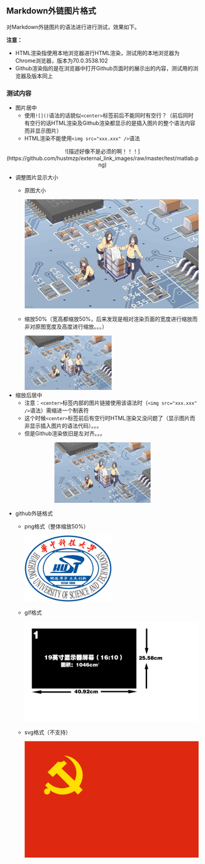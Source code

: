 ## Markdown外链图片格式
对Markdown外链图片的语法进行进行测试，效果如下。

**注意：**

- HTML渲染指使用本地浏览器进行HTML渲染，测试用的本地浏览器为Chrome浏览器，版本为70.0.3538.102
- Github渲染指的是在浏览器中打开Github页面时的展示出的内容，测试用的浏览器及版本同上

### 测试内容

- 图片居中
	- 使用`![]()`语法的话貌似`<center>`标签前后不能同时有空行？（前后同时有空行的话HTML渲染及Github渲染都显示的是插入图片的整个语法内容而非显示图片）
	- HTML渲染不能使用`<img src="xxx.xxx" />`语法
<center>
	![描述好像不是必须的啊！！！](https://github.com/hustmzp/external_link_images/raw/master/test/matlab.png)
</center>

- 调整图片显示大小
	- 原图大小
	
		![](https://github.com/hustmzp/external_link_images/raw/master/test/27c54652d8426dc9.jpg)
	- 缩放50%（宽高都缩放50%，后来发现是相对渲染页面的宽度进行缩放而非对原图宽度及高度进行缩放。。。）
	
		<img src="https://github.com/hustmzp/external_link_images/raw/master/test/27c54652d8426dc9.jpg" width="50%" height="50%" />
- 缩放后居中
	- 注意：`<center>`标签内部的图片链接使用该语法时（`<img src="xxx.xxx" />`语法）需缩进一个制表符
	- 这个时候`<center>`标签前后有空行时HTML渲染又没问题了（显示图片而非显示插入图片的语法代码）。。。
	- 但是Github渲染依旧是左对齐。。。

<center>
	<img src="https://github.com/hustmzp/external_link_images/raw/master/test/27c54652d8426dc9.jpg" width="50%" height="50%" />
</center>

- github外链格式
	- png格式（整体缩放50%）

		<img src="https://github.com/hustmzp/external_link_images/raw/master/test/%E5%8D%8E%E4%B8%AD%E7%A7%91%E6%8A%80%E5%A4%A7%E5%AD%A6%E6%A0%A1%E5%BE%BD%E9%AB%98%E6%B8%85.png" width="50%" height="50%" />

	- gif格式

		![monitorsize](https://github.com/hustmzp/external_link_images/raw/master/test/monitorsize.gif)

	- svg格式（不支持）

		![CPCflag](https://github.com/hustmzp/external_link_images/raw/master/test/CPCflag.svg)

